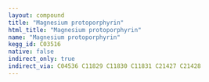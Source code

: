```yaml
---
layout: compound
title: "Magnesium protoporphyrin"
html_title: "Magnesium protoporphyrin"
name: "Magnesium protoporphyrin"
kegg_id: C03516
native: false
indirect_only: true
indirect_via: C04536 C11829 C11830 C11831 C21427 C21428
---
```

